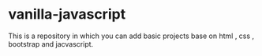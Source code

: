 # vanilla-javascript
This is a repository in which you can add basic projects base on html , css , bootstrap and jacvascript.

